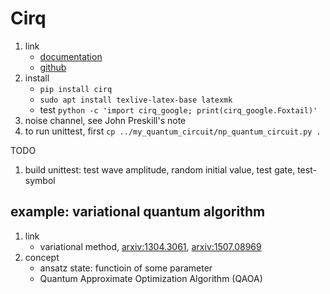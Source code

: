 # Cirq

1. link
   * [documentation](https://cirq.readthedocs.io/en/stable/)
   * [github](https://github.com/quantumlib/Cirq)
2. install
   * `pip install cirq`
   * `sudo apt install texlive-latex-base latexmk`
   * test `python -c 'import cirq_google; print(cirq_google.Foxtail)'`
3. noise channel, see John Preskill's note
4. to run unittest, first `cp ../my_quantum_circuit/np_quantum_circuit.py .`

TODO

1. build unittest: test wave amplitude, random initial value, test gate, test-symbol

## example: variational quantum algorithm

1. link
   * variational method, [arxiv:1304.3061](https://arxiv.org/abs/1304.3061), [arxiv:1507.08969](https://arxiv.org/abs/1507.08969)
2. concept
   * ansatz state: functioin of some parameter
   * Quantum Approximate Optimization Algorithm (QAOA)
